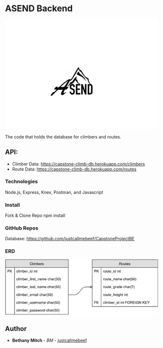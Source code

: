 # ASEND Backend

![ASEND](asend-black.png)

The code that holds the database for climbers and routes.   

## API: 

* Climber Data: https://capstone-climb-db.herokuapp.com/climbers
* Route Data: https://capstone-climb-db.herokuapp.com/routes

### Technologies 

Node.js, Express, Knex, Postman, and Javascript 

### Install

Fork & Clone Repo
npm install 

### GitHub Repos
Database: https://github.com/justcallmebeef/CapstoneProjectBE

### ERD 

![ASEND ERD](ClimbVert.png)

## Author

* **Bethany Mitch** - *BM* - [justcallmebeef](https://github.com/justcallmebeef)